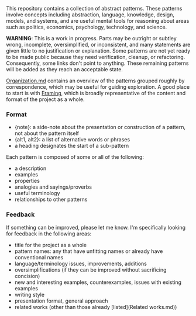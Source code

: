 This repository contains a collection of abstract patterns.  These patterns involve concepts including abstraction, language, knowledge, design, models, and systems, and are useful mental tools for reasoning about areas such as politics, economics, psychology, technology, and science.

**WARNING**: This is a work in progress.  Parts may be outright or subtley wrong, incomplete, oversimplified, or inconsistent, and many statements are given little to no justification or explanation.  Some patterns are not yet ready to be made public because they need verification, cleanup, or refactoring.  Consequently, some links don't point to anything.  These remaining patterns will be added as they reach an acceptable state.

[Organization.md](Organization.md) contains an overview of the patterns grouped roughly by correspondence, which may be useful for guiding exploration.  A good place to start is with [Framing](Core/Framing.md), which is broadly representative of the content and format of the project as a whole.


### Format
- {note}: a side-note about the presentation or construction of a pattern, not about the pattern itself
- {alt1, alt2}: a list of alternative words or phrases
- a heading designates the start of a sub-pattern

Each pattern is composed of some or all of the following:
- a description
- examples
- properties
- analogies and sayings/proverbs
- useful terminology
- relationships to other patterns


### Feedback
If something can be improved, please let me know.  I'm specifically looking for feedback in the following areas:
- title for the project as a whole
- pattern names: any that have unfitting names or already have conventional names
- language/terminology issues, improvements, additions
- oversimplifications (if they can be improved without sacrificing concision)
- new and interesting examples, counterexamples, issues with existing examples
- writing style
- presentation format, general approach
- related works (other than those already [listed](Related works.md))
